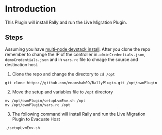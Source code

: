 # Introduction

This Plugin will install Rally and run the Live Migration Plugin. 

## **Steps**

Assuming you have [multi-node devstack install](https://docs.openstack.org/devstack/latest/guides/multinode-lab.html). After you clone the repo remember to change the IP of the controller in `adminCredentials.json`, `demoCredentials.json` and in `vars.rc` file to chnage the source and destination host.

1. Clone the repo and change the directory to `cd /opt`
```
git clone https://github.com/enamshah09/RallyPlugin.git /opt/ownPlugin
```
2. Move the setup and variables file to `/opt` directory
```
mv /opt/ownPlugin/setupLvmEnv.sh /opt
mv /opt/ownPlugin/vars.rc /opt
```
3. The following command will install Rally and run the Live Migration Plugin to Evacuate Host
```
./setupLvmEnv.sh
```
